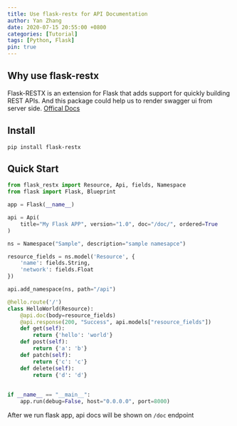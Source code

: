 ```yaml
---
title: Use flask-restx for API Documentation
author: Yan Zhang
date: 2020-07-15 20:55:00 +0800
categories: [Tutorial]
tags: [Python, Flask]
pin: true
---
```


## Why use flask-restx

Flask-RESTX is an extension for Flask that adds support for quickly building REST APIs. And this package could help  us to render swagger ui from server side. [Offical Docs](https://flask-restx.readthedocs.io/en/latest/)



## Install

```shell
pip install flask-restx
```



## Quick Start 

```python
from flask_restx import Resource, Api, fields, Namespace
from flask import Flask, Blueprint

app = Flask(__name__)

api = Api(
    title="My Flask APP", version="1.0", doc="/doc/", ordered=True
)

ns = Namespace("Sample", description="sample namesapce")

resource_fields = ns.model('Resource', {
    'name': fields.String,
    'network': fields.Float
})

api.add_namespace(ns, path="/api")

@hello.route('/')
class HelloWorld(Resource):
    @api.doc(body=resource_fields)
    @api.response(200, "Success", api.models["resource_fields"])
    def get(self):
        return {'hello': 'world'}
    def post(self):
        return {'a': 'b'}
    def patch(self):
        return {'c': 'c'}
    def delete(self):
        return {'d': 'd'}
      
      
if __name__ == "__main__":
    app.run(debug=False, host="0.0.0.0", port=8000)
```

After we run flask app, api docs will be shown on `/doc` endpoint
